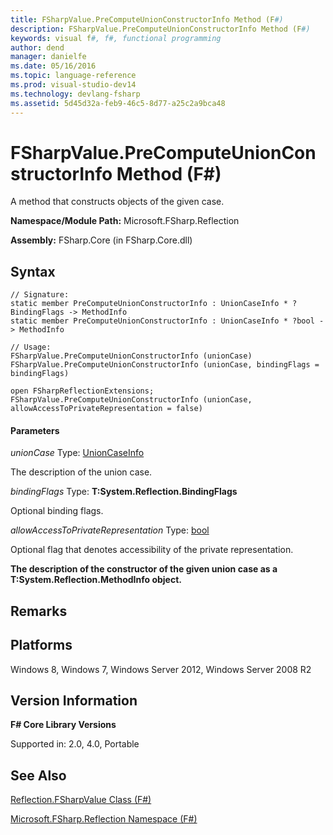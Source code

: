 ```yaml
---
title: FSharpValue.PreComputeUnionConstructorInfo Method (F#)
description: FSharpValue.PreComputeUnionConstructorInfo Method (F#)
keywords: visual f#, f#, functional programming
author: dend
manager: danielfe
ms.date: 05/16/2016
ms.topic: language-reference
ms.prod: visual-studio-dev14
ms.technology: devlang-fsharp
ms.assetid: 5d45d32a-feb9-46c5-8d77-a25c2a9bca48 
---
```


# FSharpValue.PreComputeUnionConstructorInfo Method (F#)

A method that constructs objects of the given case.

**Namespace/Module Path:** Microsoft.FSharp.Reflection

**Assembly:** FSharp.Core (in FSharp.Core.dll)


## Syntax

```
// Signature:
static member PreComputeUnionConstructorInfo : UnionCaseInfo * ?BindingFlags -> MethodInfo
static member PreComputeUnionConstructorInfo : UnionCaseInfo * ?bool -> MethodInfo

// Usage:
FSharpValue.PreComputeUnionConstructorInfo (unionCase)
FSharpValue.PreComputeUnionConstructorInfo (unionCase, bindingFlags = bindingFlags)

open FSharpReflectionExtensions;
FSharpValue.PreComputeUnionConstructorInfo (unionCase, allowAccessToPrivateRepresentation = false)
```

#### Parameters
*unionCase*
Type: [UnionCaseInfo](https://msdn.microsoft.com/library/d97eb038-9521-4e20-89b4-dd0cd92d7221)


The description of the union case.


*bindingFlags*
Type: **T:System.Reflection.BindingFlags**


Optional binding flags.


*allowAccessToPrivateRepresentation*
Type: [bool](https://msdn.microsoft.com/library/89c0cf9c-49ce-4207-a3be-555851a67dd5)


Optional flag that denotes accessibility of the private representation.



**The description of the constructor of the given union case as a T:System.Reflection.MethodInfo object.**
## Remarks

## Platforms
Windows 8, Windows 7, Windows Server 2012, Windows Server 2008 R2


## Version Information
**F# Core Library Versions**

Supported in: 2.0, 4.0, Portable




## See Also
[Reflection.FSharpValue Class &#40;F&#35;&#41;](Reflection.FSharpValue-Class-%5BFSharp%5D.md)

[Microsoft.FSharp.Reflection Namespace &#40;F&#35;&#41;](Microsoft.FSharp.Reflection-Namespace-%5BFSharp%5D.md)

